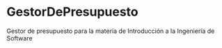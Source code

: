 # GestorDePresupuesto
Gestor de presupuesto para la materia de Introducción a la Ingeniería de Software
